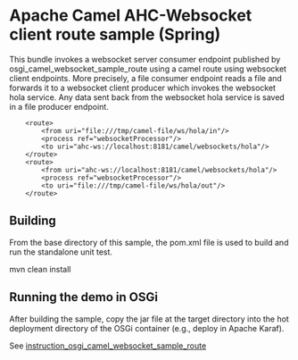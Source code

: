 Apache Camel AHC-Websocket client route sample (Spring)
=================================================

This bundle invokes a websocket server consumer 
endpoint published by osgi_camel_websocket_sample_route
using a camel route using websocket client endpoints.
More precisely, a file consumer endpoint reads a file and 
forwards it to a websocket client producer which invokes
the websocket hola service. Any data sent back from the
websocket hola service is saved in a file producer endpoint.

        <route>
            <from uri="file:///tmp/camel-file/ws/hola/in"/>
            <process ref="websocketProcessor"/>
            <to uri="ahc-ws://localhost:8181/camel/websockets/hola"/>
        </route>
        <route>
            <from uri="ahc-ws://localhost:8181/camel/websockets/hola"/>
            <process ref="websocketProcessor"/>
            <to uri="file:///tmp/camel-file/ws/hola/out"/>
        </route>

Building
--------
From the base directory of this sample, the pom.xml file
is used to build and run the standalone unit test.

  mvn clean install
  
Running the demo in OSGi
------------------------
After building the sample, copy the jar file at the target
directory into the hot deployment directory of the OSGi
container (e.g., deploy in Apache Karaf).

See
[instruction_osgi_camel_websocket_sample_route](https://github.com/elakito/testzone/blob/master/samples/instruction_osgi_camel_websocket_sample_route.txt)
